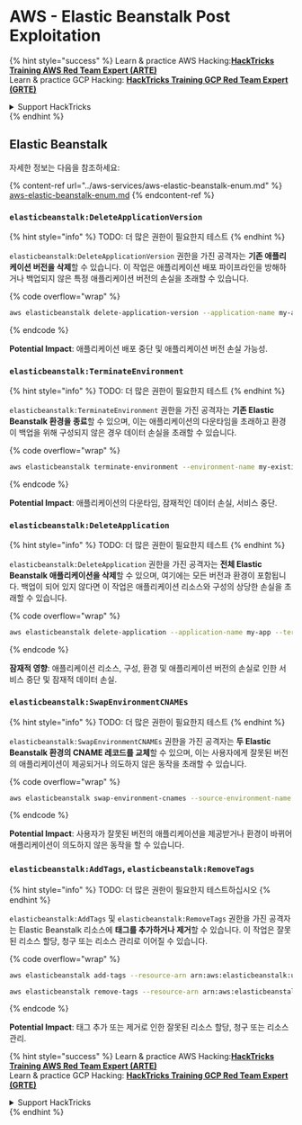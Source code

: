 # AWS - Elastic Beanstalk Post Exploitation

{% hint style="success" %}
Learn & practice AWS Hacking:<img src="/.gitbook/assets/image.png" alt="" data-size="line">[**HackTricks Training AWS Red Team Expert (ARTE)**](https://training.hacktricks.xyz/courses/arte)<img src="/.gitbook/assets/image.png" alt="" data-size="line">\
Learn & practice GCP Hacking: <img src="/.gitbook/assets/image (2).png" alt="" data-size="line">[**HackTricks Training GCP Red Team Expert (GRTE)**<img src="/.gitbook/assets/image (2).png" alt="" data-size="line">](https://training.hacktricks.xyz/courses/grte)

<details>

<summary>Support HackTricks</summary>

* [**구독 플랜**](https://github.com/sponsors/carlospolop)을 확인하세요!
* **💬 [**Discord 그룹**](https://discord.gg/hRep4RUj7f) 또는 [**telegram 그룹**](https://t.me/peass)에 가입하거나 **Twitter** 🐦 [**@hacktricks\_live**](https://twitter.com/hacktricks\_live)을 팔로우하세요.**
* **PR을 제출하여 해킹 트릭을 공유하세요:** [**HackTricks**](https://github.com/carlospolop/hacktricks) 및 [**HackTricks Cloud**](https://github.com/carlospolop/hacktricks-cloud) github 저장소.

</details>
{% endhint %}

## Elastic Beanstalk

자세한 정보는 다음을 참조하세요:

{% content-ref url="../aws-services/aws-elastic-beanstalk-enum.md" %}
[aws-elastic-beanstalk-enum.md](../aws-services/aws-elastic-beanstalk-enum.md)
{% endcontent-ref %}

### `elasticbeanstalk:DeleteApplicationVersion`

{% hint style="info" %}
TODO: 더 많은 권한이 필요한지 테스트
{% endhint %}

`elasticbeanstalk:DeleteApplicationVersion` 권한을 가진 공격자는 **기존 애플리케이션 버전을 삭제**할 수 있습니다. 이 작업은 애플리케이션 배포 파이프라인을 방해하거나 백업되지 않은 특정 애플리케이션 버전의 손실을 초래할 수 있습니다.

{% code overflow="wrap" %}
```bash
aws elasticbeanstalk delete-application-version --application-name my-app --version-label my-version
```
{% endcode %}

**Potential Impact**: 애플리케이션 배포 중단 및 애플리케이션 버전 손실 가능성.

### `elasticbeanstalk:TerminateEnvironment`

{% hint style="info" %}
TODO: 더 많은 권한이 필요한지 테스트
{% endhint %}

`elasticbeanstalk:TerminateEnvironment` 권한을 가진 공격자는 **기존 Elastic Beanstalk 환경을 종료**할 수 있으며, 이는 애플리케이션의 다운타임을 초래하고 환경이 백업을 위해 구성되지 않은 경우 데이터 손실을 초래할 수 있습니다.

{% code overflow="wrap" %}
```bash
aws elasticbeanstalk terminate-environment --environment-name my-existing-env
```
{% endcode %}

**Potential Impact**: 애플리케이션의 다운타임, 잠재적인 데이터 손실, 서비스 중단.

### `elasticbeanstalk:DeleteApplication`

{% hint style="info" %}
TODO: 더 많은 권한이 필요한지 테스트
{% endhint %}

`elasticbeanstalk:DeleteApplication` 권한을 가진 공격자는 **전체 Elastic Beanstalk 애플리케이션을 삭제**할 수 있으며, 여기에는 모든 버전과 환경이 포함됩니다. 백업이 되어 있지 않다면 이 작업은 애플리케이션 리소스와 구성의 상당한 손실을 초래할 수 있습니다.

{% code overflow="wrap" %}
```bash
aws elasticbeanstalk delete-application --application-name my-app --terminate-env-by-force
```
{% endcode %}

**잠재적 영향**: 애플리케이션 리소스, 구성, 환경 및 애플리케이션 버전의 손실로 인한 서비스 중단 및 잠재적 데이터 손실.

### `elasticbeanstalk:SwapEnvironmentCNAMEs`

{% hint style="info" %}
TODO: 더 많은 권한이 필요한지 테스트
{% endhint %}

`elasticbeanstalk:SwapEnvironmentCNAMEs` 권한을 가진 공격자는 **두 Elastic Beanstalk 환경의 CNAME 레코드를 교체**할 수 있으며, 이는 사용자에게 잘못된 버전의 애플리케이션이 제공되거나 의도하지 않은 동작을 초래할 수 있습니다.

{% code overflow="wrap" %}
```bash
aws elasticbeanstalk swap-environment-cnames --source-environment-name my-env-1 --destination-environment-name my-env-2
```
{% endcode %}

**Potential Impact**: 사용자가 잘못된 버전의 애플리케이션을 제공받거나 환경이 바뀌어 애플리케이션이 의도하지 않은 동작을 할 수 있습니다.

### `elasticbeanstalk:AddTags`, `elasticbeanstalk:RemoveTags`

{% hint style="info" %}
TODO: 더 많은 권한이 필요한지 테스트하십시오
{% endhint %}

`elasticbeanstalk:AddTags` 및 `elasticbeanstalk:RemoveTags` 권한을 가진 공격자는 Elastic Beanstalk 리소스에 **태그를 추가하거나 제거**할 수 있습니다. 이 작업은 잘못된 리소스 할당, 청구 또는 리소스 관리로 이어질 수 있습니다.

{% code overflow="wrap" %}
```bash
aws elasticbeanstalk add-tags --resource-arn arn:aws:elasticbeanstalk:us-west-2:123456789012:environment/my-app/my-env --tags Key=MaliciousTag,Value=1

aws elasticbeanstalk remove-tags --resource-arn arn:aws:elasticbeanstalk:us-west-2:123456789012:environment/my-app/my-env --tag-keys MaliciousTag
```
{% endcode %}

**Potential Impact**: 태그 추가 또는 제거로 인한 잘못된 리소스 할당, 청구 또는 리소스 관리.

{% hint style="success" %}
Learn & practice AWS Hacking:<img src="/.gitbook/assets/image.png" alt="" data-size="line">[**HackTricks Training AWS Red Team Expert (ARTE)**](https://training.hacktricks.xyz/courses/arte)<img src="/.gitbook/assets/image.png" alt="" data-size="line">\
Learn & practice GCP Hacking: <img src="/.gitbook/assets/image (2).png" alt="" data-size="line">[**HackTricks Training GCP Red Team Expert (GRTE)**<img src="/.gitbook/assets/image (2).png" alt="" data-size="line">](https://training.hacktricks.xyz/courses/grte)

<details>

<summary>Support HackTricks</summary>

* [**구독 플랜**](https://github.com/sponsors/carlospolop)을 확인하세요!
* 💬 [**Discord 그룹**](https://discord.gg/hRep4RUj7f) 또는 [**telegram 그룹**](https://t.me/peass)에 가입하거나 **Twitter** 🐦 [**@hacktricks\_live**](https://twitter.com/hacktricks\_live)을 팔로우하세요.
* PR을 제출하여 [**HackTricks**](https://github.com/carlospolop/hacktricks) 및 [**HackTricks Cloud**](https://github.com/carlospolop/hacktricks-cloud) github 저장소에 해킹 트릭을 공유하세요.

</details>
{% endhint %}
